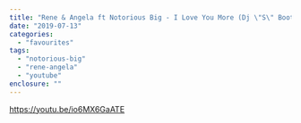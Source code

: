 ```yaml
---
title: "Rene & Angela ft Notorious Big - I Love You More (Dj \"S\" Bootleg Extended Re-Mix)"
date: "2019-07-13"
categories: 
  - "favourites"
tags: 
  - "notorious-big"
  - "rene-angela"
  - "youtube"
enclosure: ""
---
```


https://youtu.be/io6MX6GaATE
